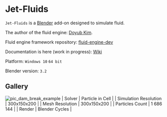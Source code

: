 # Jet-Fluids

`Jet-Fluids` is a [Blender](https://www.blender.org/) add-on designed to simulate fluid.

The author of the fluid engine: [Doyub Kim](https://github.com/doyubkim).

Fluid engine framework repository: [fluid-engine-dev](https://github.com/doyubkim/fluid-engine-dev)

Documentation is here (work in progress): [Wiki](https://github.com/PavelBlend/blender_jet_fluids_addon/wiki)

Platform: `Windows 10` `64 bit`

Blender version: `3.2`


## Gallery

![pic_dam_break_example](https://user-images.githubusercontent.com/7983249/183256559-53997375-95fe-49a5-bb11-47ad5a880596.gif)
| Solver                 | Particle in Cell |
| Simulation Resolution  | 300x150x200      |
| Mesh Resolution        | 300x150x200      |
| Particles Count        | 1 686 144        |
| Render                 | Blender Cycles   |
